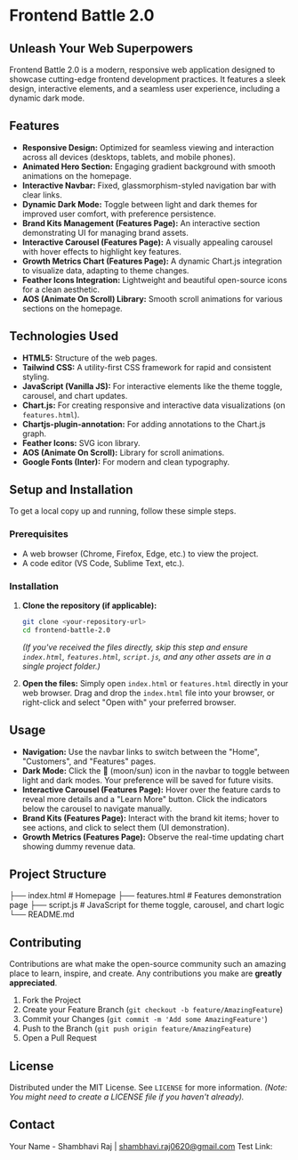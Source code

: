 # Frontend Battle 2.0

## Unleash Your Web Superpowers

Frontend Battle 2.0 is a modern, responsive web application designed to showcase cutting-edge frontend development practices. It features a sleek design, interactive elements, and a seamless user experience, including a dynamic dark mode.

## Features

* **Responsive Design:** Optimized for seamless viewing and interaction across all devices (desktops, tablets, and mobile phones).
* **Animated Hero Section:** Engaging gradient background with smooth animations on the homepage.
* **Interactive Navbar:** Fixed, glassmorphism-styled navigation bar with clear links.
* **Dynamic Dark Mode:** Toggle between light and dark themes for improved user comfort, with preference persistence.
* **Brand Kits Management (Features Page):** An interactive section demonstrating UI for managing brand assets.
* **Interactive Carousel (Features Page):** A visually appealing carousel with hover effects to highlight key features.
* **Growth Metrics Chart (Features Page):** A dynamic Chart.js integration to visualize data, adapting to theme changes.
* **Feather Icons Integration:** Lightweight and beautiful open-source icons for a clean aesthetic.
* **AOS (Animate On Scroll) Library:** Smooth scroll animations for various sections on the homepage.

## Technologies Used

* **HTML5:** Structure of the web pages.
* **Tailwind CSS:** A utility-first CSS framework for rapid and consistent styling.
* **JavaScript (Vanilla JS):** For interactive elements like the theme toggle, carousel, and chart updates.
* **Chart.js:** For creating responsive and interactive data visualizations (on `features.html`).
* **Chartjs-plugin-annotation:** For adding annotations to the Chart.js graph.
* **Feather Icons:** SVG icon library.
* **AOS (Animate On Scroll):** Library for scroll animations.
* **Google Fonts (Inter):** For modern and clean typography.

## Setup and Installation

To get a local copy up and running, follow these simple steps.

### Prerequisites

* A web browser (Chrome, Firefox, Edge, etc.) to view the project.
* A code editor (VS Code, Sublime Text, etc.).

### Installation

1.  **Clone the repository (if applicable):**
    ```bash
    git clone <your-repository-url>
    cd frontend-battle-2.0
    ```
    *(If you've received the files directly, skip this step and ensure `index.html`, `features.html`, `script.js`, and any other assets are in a single project folder.)*

2.  **Open the files:**
    Simply open `index.html` or `features.html` directly in your web browser. Drag and drop the `index.html` file into your browser, or right-click and select "Open with" your preferred browser.

## Usage

* **Navigation:** Use the navbar links to switch between the "Home", "Customers", and "Features" pages.
* **Dark Mode:** Click the 🌙 (moon/sun) icon in the navbar to toggle between light and dark modes. Your preference will be saved for future visits.
* **Interactive Carousel (Features Page):** Hover over the feature cards to reveal more details and a "Learn More" button. Click the indicators below the carousel to navigate manually.
* **Brand Kits (Features Page):** Interact with the brand kit items; hover to see actions, and click to select them (UI demonstration).
* **Growth Metrics (Features Page):** Observe the real-time updating chart showing dummy revenue data.

## Project Structure
├── index.html          # Homepage
├── features.html       # Features demonstration page
├── script.js           # JavaScript for theme toggle, carousel, and chart logic
└── README.md
## Contributing

Contributions are what make the open-source community such an amazing place to learn, inspire, and create. Any contributions you make are **greatly appreciated**.

1.  Fork the Project
2.  Create your Feature Branch (`git checkout -b feature/AmazingFeature`)
3.  Commit your Changes (`git commit -m 'Add some AmazingFeature'`)
4.  Push to the Branch (`git push origin feature/AmazingFeature`)
5.  Open a Pull Request

## License

Distributed under the MIT License. See `LICENSE` for more information. *(Note: You might need to create a LICENSE file if you haven't already).*

## Contact

Your Name - Shambhavi Raj | shambhavi.raj0620@gmail.com
Test Link: 

